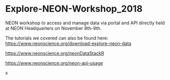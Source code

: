 # Explore-NEON-Workshop_2018
NEON workshop to access and manage data via portal and API directly held at NEON Headquarters on November 8th-9th.

The tutorials we covered can also be found here:
https://www.neonscience.org/download-explore-neon-data

https://www.neonscience.org/neonDataStackR

https://www.neonscience.org/neon-api-usage

x